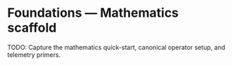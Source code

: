 # Foundations — Mathematics scaffold

TODO: Capture the mathematics quick-start, canonical operator setup, and telemetry primers.

